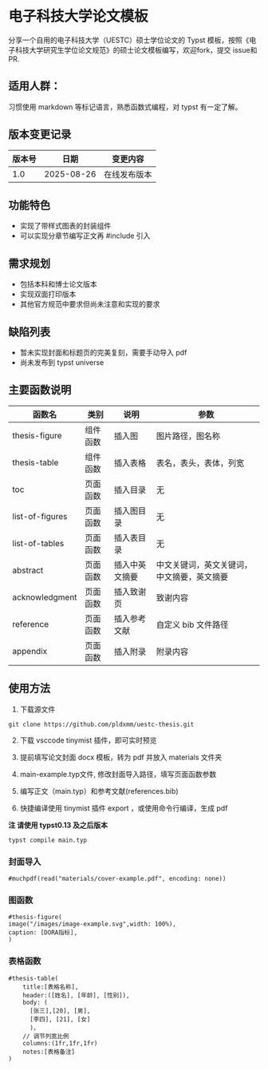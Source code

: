 # 电子科技大学论文模板

分享一个自用的电子科技大学（UESTC）硕士学位论文的 Typst 模板，按照《电子科技大学研究生学位论文规范》的硕士论文模板编写，欢迎fork，提交 issue和PR.

## 适用人群：

习惯使用 markdown 等标记语言，熟悉函数式编程，对 typst 有一定了解。

## 版本变更记录

| 版本号 | 日期       | 变更内容 |
| ------ | ---------- | -------- |
| 1.0    | 2025-08-26 | 在线发布版本 |

## 功能特色

- 实现了带样式图表的封装组件
- 可以实现分章节编写正文再 #include 引入

## 需求规划

- 包括本科和博士论文版本
- 实现双面打印版本
- 其他官方规范中要求但尚未注意和实现的要求

## 缺陷列表

- 暂未实现封面和标题页的完美复刻，需要手动导入 pdf
- 尚未发布到 typst universe

## 主要函数说明

| 函数名          | 类别     | 说明           | 参数                                       |
| --------------- | -------- | -------------- | ------------------------------------------ |
| thesis-figure   | 组件函数 | 插入图         | 图片路径，图名称                           |
| thesis-table    | 组件函数 | 插入表格       | 表名，表头，表体，列宽                     |
| toc             | 页面函数 | 插入目录       | 无                                         |
| list-of-figures | 页面函数 | 插入图目录     | 无                                         |
| list-of-tables  | 页面函数 | 插入表目录     | 无                                         |
| abstract        | 页面函数 | 插入中英文摘要 | 中文关键词，英文关键词，中文摘要，英文摘要 |
| acknowledgment  | 页面函数 | 插入致谢页     | 致谢内容                                   |
| reference       | 页面函数 | 插入参考文献   | 自定义 bib 文件路径                        |
| appendix        | 页面函数 | 插入附录       | 附录内容                                   |

## 使用方法

1. 下载源文件

```
git clone https://github.com/pldxmm/uestc-thesis.git
```

2. 下载 vsccode tinymist 插件，即可实时预览

3. 提前填写论文封面 docx 模板，转为 pdf 并放入 materials 文件夹
4. main-example.typ文件, 修改封面导入路径，填写页面函数参数
5. 编写正文（main.typ）和参考文献(references.bib)
6. 快捷编译使用 tinymist 插件 export ，或使用命令行编译，生成 pdf

**注 请使用 typst0.13 及之后版本**

```
typst compile main.typ
```

### 封面导入

```
#muchpdf(read("materials/cover-example.pdf", encoding: none))
```

### 图函数

```
#thesis-figure(
image("/images/image-example.svg",width: 100%),
caption: [DORA指标],
)
```

### 表格函数

```
#thesis-table(
    title:[表格名称],
    header:([姓名], [年龄], [性别]),
    body: (
      [张三],[20], [男],
      [李四], [21], [女]
      )，
    // 调节列宽比例
    columns:(1fr,1fr,1fr)
    notes:[表格备注]
)
```
